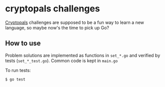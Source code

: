 # cryptopals challenges

[Cryptopals](https://www.cryptopals.com/) challenges are supposed to be a fun way to learn a new language, so maybe now's the time to pick up Go?

## How to use

Problem solutions are implemented as functions in `set_*.go` and verified by tests (`set_*_test.go`). Common code is kept in `main.go`

To run tests:
```shell
$ go test
```